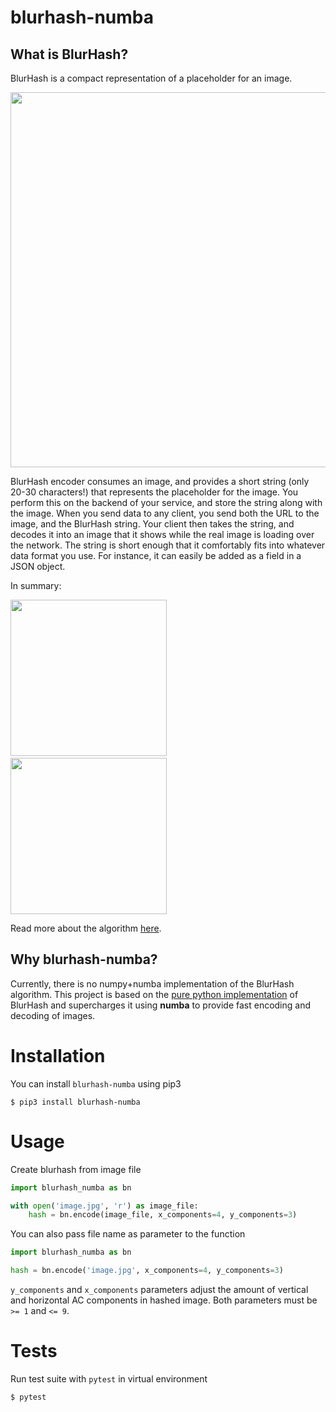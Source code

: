 # blurhash-numba

## What is BlurHash?

BlurHash is a compact representation of a placeholder for an image.  

<img src="https://raw.githubusercontent.com/woltapp/blurhash/master/Media/WhyBlurHash.png" width="600">

BlurHash encoder consumes an image, and provides a short string (only 20-30 characters!) that represents the placeholder for the image. You perform this on the backend of your service, and store the string along with the image. When you send data to any client, you send both the URL to the image, and the BlurHash string. Your client then takes the string, and decodes it into an image that it shows while the real image is loading over the network. The string is short enough that it comfortably fits into whatever data format you use. For instance, it can easily be added as a field in a JSON object.

In summary:

<img src="https://raw.githubusercontent.com/woltapp/blurhash/master/Media/HowItWorks1.jpg" width="250">&nbsp;&nbsp;&nbsp;<img src="https://raw.githubusercontent.com/woltapp/blurhash/master/Media/HowItWorks2.jpg" width="250">

Read more about the algorithm [here](https://github.com/woltapp/blurhash/blob/master/Algorithm.md).

## Why blurhash-numba?

Currently, there is no numpy+numba implementation of the BlurHash algorithm. This project is based on the [pure python implementation](https://github.com/halcy/blurhash-python) of BlurHash and supercharges it using **numba** to provide fast encoding and decoding of images.

# Installation

You can install `blurhash-numba` using pip3
```
$ pip3 install blurhash-numba
```

# Usage

Create blurhash from image file
```python
import blurhash_numba as bn

with open('image.jpg', 'r') as image_file:
    hash = bn.encode(image_file, x_components=4, y_components=3)
```
You can also pass file name as parameter to the function
```python
import blurhash_numba as bn

hash = bn.encode('image.jpg', x_components=4, y_components=3)
```
`y_components` and `x_components` parameters adjust the amount of
vertical and horizontal AC components in hashed image. Both parameters must
be `>= 1` and `<= 9`.


# Tests

Run test suite with `pytest` in virtual environment
```
$ pytest
```
